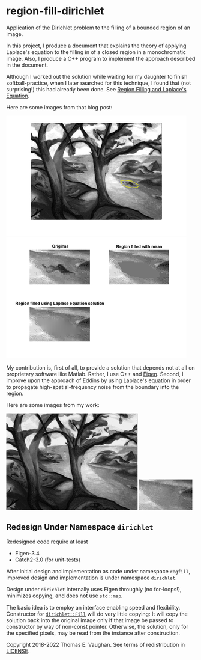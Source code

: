 # region-fill-dirichlet

Application of the Dirichlet problem to the
filling of a bounded region of an image.

In this project, I produce a document that
explains the theory of applying Laplace's
equation to the filling in of a closed region in
a monochromatic image.  Also, I produce a C++
program to implement the approach described in
the document.

Although I worked out the solution while waiting
for my daughter to finish softball-practice,
when I later searched for this technique, I
found that (not surprising!) this had already
been done.  See [Region Filling and Laplace's
Equation](https://blogs.mathworks.com/steve/2015/06/17/region-filling-and-laplaces-equation/).

Here are some images from that blog post:

![exploring_regionfill_01.png](doc/exploring_regionfill_01.png)
![exploring_regionfill_12.png](doc/exploring_regionfill_12.png)

My contribution is, first of all, to provide a
solution that depends not at all on proprietary
software like Matlab.  Rather, I use C++ and
[Eigen](http://eigen.tuxfamily.org/index.php?title=Main_Page).
Second, I improve upon the approach of Eddins by
using Laplace's equation in order to propagate
high-spatial-frequency noise from the boundary
into the region.

Here are some images from my work:

![trees-mod3.png](doc/trees-mod3.png)
![trees-mod3-cut.png](doc/trees-mod3-cut.png)

## Redesign Under Namespace `dirichlet`

Redesigned code require at least
- Eigen-3.4
- Catch2-3.0 (for unit-tests)

After initial design and implementation as code
under namespace `regfill`, improved design and
implementation is under namespace `dirichlet`.

Design under `dirichlet` internally uses Eigen
throughly (no for-loops!), minimizes copying,
and does not use `std::map`.

The basic idea is to employ an interface
enabling speed and flexibility.  Constructor for
[`dirichlet::Fill`](Fill.hpp) will do very
little copying: It will copy the solution back
into the original image only if that image be
passed to constructor by way of non-const
pointer.  Otherwise, the solution, only for the
specified pixels, may be read from the instance
after construction.

Copyright 2018-2022 Thomas E. Vaughan.  See
terms of redistribution in [LICENSE](LICENSE).

<!--
Narrow textwidth allows editing of file in
cell-phone's browser.

vim: set tw=48:
-->
